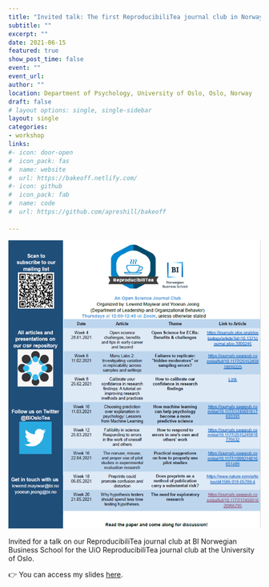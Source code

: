 ```yaml
---
title: "Invited talk: The first ReproducibiliTea journal club in Norway"
subtitle: ""
excerpt: ""
date: 2021-06-15
featured: true
show_post_time: false
event: ""
event_url: 
author: ""
location: Department of Psychology, University of Oslo, Oslo, Norway
draft: false
# layout options: single, single-sidebar
layout: single
categories:
- workshop
links:
#- icon: door-open
#  icon_pack: fas
#  name: website
#  url: https://bakeoff.netlify.com/
#- icon: github
#  icon_pack: fab
#  name: code
#  url: https://github.com/apreshill/bakeoff

---
```


![](featured.png)


Invited for a talk on our ReproducibiliTea journal club at BI Norwegian Business School for the UiO ReproducibiliTea journal club at the University of Oslo.

👉 You can access my slides [here](https://osf.io/9uwnp/).
